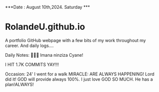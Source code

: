 ***Date : August 10th,2024. Saturday ***
# RolandeU.github.io

A portfolio GitHub webpage with a few bits of my work throughout my career. And daily logs....

Daily Notes:
💚🙏🏾 Imana ninziza Cyane!

I HIT 1.7K COMMITS YAY!!!

Occasion: 24'
I went for a walk
MIRACLE: ARE ALWAYS HAPPENING!
Lord did it! 
GOD will provide always 100%. I just love GOD SO MUCH. He has a plan!ALWAYS!








